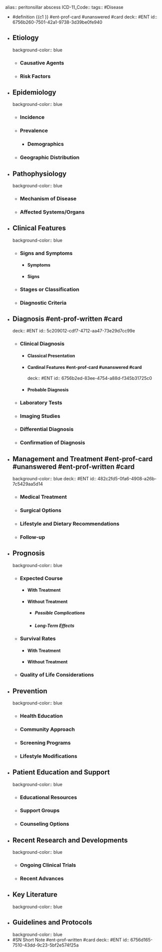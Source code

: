 alias:: peritonsillar abscess
ICD-11_Code::
tags:: #Disease

- #definition {{c1 }} #ent-prof-card #unanswered #card
  deck:: #ENT
  id:: 6756b260-7501-42a1-9738-3d39be0fe940
- ## Etiology
  background-color:: blue
  - ### Causative Agents
  - ### Risk Factors
- ## Epidemiology
  background-color:: blue
  - ### Incidence
  - ### Prevalence
    - ### Demographics
  - ### Geographic Distribution
- ## Pathophysiology
  background-color:: blue
  - ### Mechanism of Disease
  - ### Affected Systems/Organs
- ## Clinical Features
  background-color:: blue
  - ### Signs and Symptoms
    - #### Symptoms
    - #### Signs
  - ### Stages or Classification
  - ### Diagnostic Criteria
- ## Diagnosis #ent-prof-written #card
  deck:: #ENT
  id:: 5c209012-cdf7-4712-aa47-73e29d7cc99e
  - ### Clinical Diagnosis
    - #### Classical Presentation
    - #### Cardinal Features #ent-prof-card #unanswered #card
      deck:: #ENT
      id:: 6756b2ed-83ee-4754-a88d-f345b31725c0
    - #### Probable Diagnosis
  - ### Laboratory Tests
  - ### Imaging Studies
  - ### Differential Diagnosis
  - ### Confirmation of Diagnosis
- ## Management and Treatment #ent-prof-card #unanswered #ent-prof-written #card
  background-color:: blue
  deck:: #ENT
  id:: 482c2fd5-0fa6-4908-a26b-7c5429aa5d14
  - ### Medical Treatment
  - ### Surgical Options
  - ### Lifestyle and Dietary Recommendations
  - ### Follow-up
- ## Prognosis
  background-color:: blue
  - ### Expected Course
    - #### With Treatment
    - #### Without Treatment
      - ##### Possible Complications
      - ##### Long-Term Effects
  - ### Survival Rates
    - #### With Treatment
    - #### Without Treatment
  - ### Quality of Life Considerations
- ## Prevention
  background-color:: blue
  - ### Health Education
  - ### Community Approach
  - ### Screening Programs
  - ### Lifestyle Modifications
- ## Patient Education and Support
  background-color:: blue
  - ### Educational Resources
  - ### Support Groups
  - ### Counseling Options
- ## Recent Research and Developments
  background-color:: blue
  - ### Ongoing Clinical Trials
  - ### Recent Advances
- ## Key Literature
  background-color:: blue
- ## Guidelines and Protocols
  background-color:: blue
- #SN Short Note #ent-prof-written #card
  deck:: #ENT
  id:: 6756d165-7510-43dd-9c23-5bf2e574f25a
